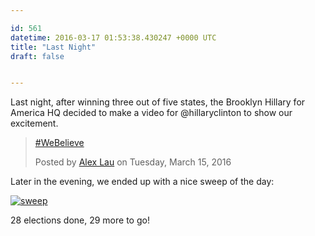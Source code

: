```yaml
---

id: 561
datetime: 2016-03-17 01:53:38.430247 +0000 UTC
title: "Last Night"
draft: false


---
```


Last night, after winning three out of five states, the Brooklyn Hillary for America HQ decided to make a video for @hillaryclinton to show our excitement.

<div id="fb-root"></div><script>(function(d, s, id) {  var js, fjs = d.getElementsByTagName(s)[0];  if (d.getElementById(id)) return;  js = d.createElement(s); js.id = id;  js.src = "//connect.facebook.net/en_US/sdk.js#xfbml=1&version=v2.3";  fjs.parentNode.insertBefore(js, fjs);}(document, 'script', 'facebook-jssdk'));</script><div class="fb-video" data-allowfullscreen="1" data-href="/jedilau/videos/vb.10103443/10104676346026972/?type=3"><div class="fb-xfbml-parse-ignore"><blockquote cite="https://www.facebook.com/jedilau/videos/10104676346026972/"><a href="https://www.facebook.com/jedilau/videos/10104676346026972/">#WeBelieve</a><p></p>Posted by <a href="#" role="button">Alex Lau</a> on Tuesday, March 15, 2016</blockquote></div></div>

Later in the evening, we ended up with a nice sweep of the day:

[![sweep](http://cl.natw.me/fR9r/d)](http://www.nytimes.com/elections/2016/national-results-map)

28 elections done, 29 more to go!
